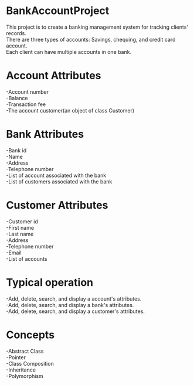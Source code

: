 # BankAccountProject

This project is to create a banking management system for tracking clients' records.  
There are three types of accounts: Savings, chequing, and credit card account.   
Each client can have multiple accounts in one bank.

# Account Attributes  
-Account number  
-Balance  
-Transaction fee  
-The account customer(an object of class Customer)  

# Bank Attributes  
-Bank id  
-Name  
-Address  
-Telephone number  
-List of account associated with the bank  
-List of customers associated with the bank  

# Customer Attributes  
-Customer id  
-First name  
-Last name  
-Address  
-Telephone number  
-Email  
-List of accounts  

# Typical operation
-Add, delete, search, and display a account's attributes.  
-Add, delete, search, and display a bank's attributes.  
-Add, delete, search, and display a customer's attributes.  

# Concepts  
-Abstract Class  
-Pointer  
-Class Composition  
-Inheritance  
-Polymorphism  
